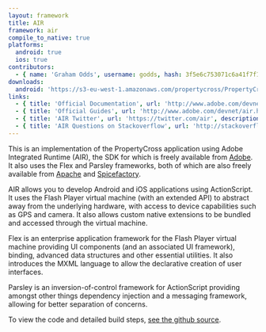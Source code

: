 ```yaml
---
layout: framework
title: AIR
framework: air
compile_to_native: true
platforms:
  android: true
  ios: true
contributors:
  - { name: 'Graham Odds', username: godds, hash: 3f5e6c753071c6a41f7f1dbb89daeb3b }
downloads:
  android: 'https://s3-eu-west-1.amazonaws.com/propertycross/PropertyCross-air-02f15438ddcf5b30196605abcdfd5d1548c6c1c2.apk'
links:
  - { title: 'Official Documentation', url: 'http://www.adobe.com/devnet/air/documentation.html', description: 'The official Adobe documentation for AIR.'}
  - { title: 'Official Guides', url: 'http://www.adobe.com/devnet/air.html', description: 'A collection of guides covering a wide range Adobe AIR topics.'}
  - { title: 'AIR Twitter', url: 'https://twitter.com/air', description: 'The official Adobe AIR Twitter account.'}
  - { title: 'AIR Questions on Stackoverflow', url: 'http://stackoverflow.com/questions/tagged/air', description: 'Questions and answers relating to Adobe AIR on Stackoverflow.'}
---
```


This is an implementation of the PropertyCross application using Adobe Integrated Runtime (AIR), the SDK for which is freely available from [Adobe](http://www.adobe.com/devnet/air/air-sdk-download.html).  It also uses the Flex and Parsley frameworks, both of which are also freely available from [Apache](http://incubator.apache.org/flex/) and [Spicefactory](http://www.spicefactory.org/parsley/).

AIR allows you to develop Android and iOS applications using ActionScript.  It uses the Flash Player virtual machine (with an extended API) to abstract away from the underlying hardware, with access to device capabilities such as GPS and camera.  It also allows custom native extensions to be bundled and accessed through the virtual machine.

Flex is an enterprise application framework for the Flash Player virtual machine providing UI components (and an associated UI framework), binding, advanced data structures and other essential utilities.  It also introduces the MXML language to allow the declarative creation of user interfaces.

Parsley is an inversion-of-control framework for ActionScript providing amongst other things dependency injection and a messaging framework, allowing for better separation of concerns.


To view the code and detailed build steps, <a href='{{ site.githuburl }}/tree/master/air'>see the github source</a>.
